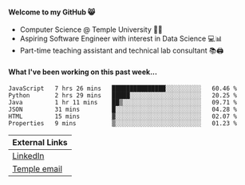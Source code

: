 #### Welcome to my GitHub 😸
  * Computer Science @ Temple University 🍒🦉
  * Aspiring Software Engineer with interest in Data Science 💻📊
  * Part-time teaching assistant and technical lab consultant 📚🖨️

#### What I've been working on this past week...
<!--START_SECTION:waka-->

```text
JavaScript   7 hrs 26 mins   ███████████████░░░░░░░░░░   60.46 %
Python       2 hrs 29 mins   █████░░░░░░░░░░░░░░░░░░░░   20.25 %
Java         1 hr 11 mins    ██▒░░░░░░░░░░░░░░░░░░░░░░   09.71 %
JSON         31 mins         █░░░░░░░░░░░░░░░░░░░░░░░░   04.28 %
HTML         15 mins         ▓░░░░░░░░░░░░░░░░░░░░░░░░   02.07 %
Properties   9 mins          ▒░░░░░░░░░░░░░░░░░░░░░░░░   01.23 %
```

<!--END_SECTION:waka-->

| External Links | 
| -------------- | 
| [LinkedIn](https://linkedin.com/in/shullender) |
| [Temple email](mailto:stephull@temple.edu) |
